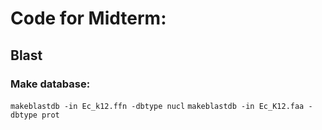 # Code for Midterm:
## Blast
### Make database:
`makeblastdb -in Ec_k12.ffn -dbtype nucl`
`makeblastdb -in Ec_K12.faa -dbtype prot` 
